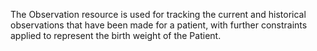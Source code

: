 The Observation resource is used for tracking the current and historical observations that have been made for a patient, with further constraints applied to represent the birth weight of the Patient.